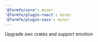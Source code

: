 ```yaml
---
'@farmfe/core': minor
'@farmfe/plugin-react': minor
'@farmfe/plugin-sass': minor
---
```


Upgrade swc crates and support emotion
